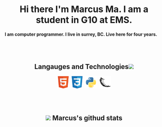<div align="center">
    <h1>
        Hi there I'm Marcus Ma. I am a student in G10 at EMS.
    </h1>
</div>

<h4 align-=""center>
    I am computer programmer. I live in surrey, BC. Live here for four years.
</h4>
<br/>
<br/>

<h2 align="center">Langauges and Technologies<img src="https://media.giphy.com/media/WUlplcMpOCEmTGBtBW/giphy.gif" width="30"></h2>

<p align="center">
 <img src="https://github.com/devicons/devicon/blob/master/icons/html5/html5-original.svg" alt="react" width="40" height="40">

 <img src="https://github.com/devicons/devicon/blob/master/icons/css3/css3-original.svg" alt="react" width="40" height="40">

 <img src="https://github.com/devicons/devicon/blob/master/icons/python/python-original.svg" alt="react" width="40" height="40">

 <img src="https://github.com/devicons/devicon/blob/master/icons/flask/flask-original.svg" alt="react" width="40" height="40">
</p>
<br/>
<br/>

<div align="center">
<h2><img src="https://media1.giphy.com/media/WFZvB7VIXBgiz3oDXE/giphy.gif" height="20"> Marcus's githud stats</h2>
</div>